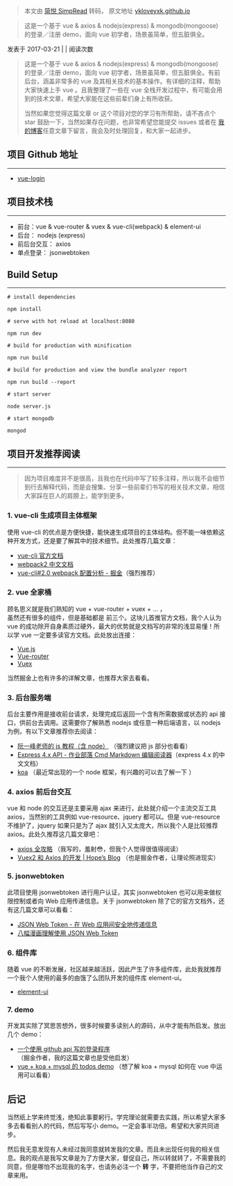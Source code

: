 > 本文由 [简悦 SimpRead](http://ksria.com/simpread/) 转码， 原文地址 [ykloveyxk.github.io](https://ykloveyxk.github.io/2017/03/21/vue-login-%E9%80%9A%E8%BF%87%E4%B8%80%E4%B8%AA%E9%A1%B9%E7%9B%AE%E5%B8%A6%E4%BD%A0%E8%B5%B0%E8%BF%9Bvue%E5%85%A8%E6%A0%88%E5%BC%80%E5%8F%91/)

> 这是一个基于 vue & axios & nodejs(express) & mongodb(mongoose) 的登录／注册 demo，面向 vue 初学者，场景虽简单，但五脏俱全。

发表于 2017-03-21 | [](https://ykloveyxk.github.io/2017/03/21/vue-login-%E9%80%9A%E8%BF%87%E4%B8%80%E4%B8%AA%E9%A1%B9%E7%9B%AE%E5%B8%A6%E4%BD%A0%E8%B5%B0%E8%BF%9Bvue%E5%85%A8%E6%A0%88%E5%BC%80%E5%8F%91/#comments)| 阅读次数

> 这是一个基于 vue & axios & nodejs(express) & mongodb(mongoose) 的登录／注册 demo，面向 vue 初学者，场景虽简单，但五脏俱全。有前后台，涵盖非常多的 vue 及其相关技术的基本操作。有详细的注释，帮助大家快速上手 vue 。且我整理了一些在 vue 全栈开发过程中，有可能会用到的技术文章，希望大家能在这些前辈们身上有所收获。
> 
> 当然如果您觉得这篇文章 or 这个项目对您的学习有所帮助，请不吝点个 star 鼓励一下，当然如果存在问题，也非常希望您能提交 issues 或者在 [我的博客](https://ykloveyxk.github.io/)任意文章下留言，我会及时处理回复，和大家一起进步。

[](#项目Github地址 "项目Github地址")项目 Github 地址
----------------------------------------

* * *

*   [vue-login](https://github.com/ykloveyxk/vue-login)

[](#项目技术栈 "项目技术栈")项目技术栈
-----------------------

* * *

*   前台：vue & vue-router & vuex & vue-cli(webpack) & element-ui
*   后台： nodejs (express)
*   前后台交互： axios
*   单点登录： jsonwebtoken

[](#Build-Setup "Build Setup")Build Setup
-----------------------------------------

* * *

```
# install dependencies

npm install

# serve with hot reload at localhost:8080

npm run dev

# build for production with minification

npm run build

# build for production and view the bundle analyzer report

npm run build --report

# start server

node server.js

# start mongodb

mongod
```

[](#项目开发推荐阅读 "项目开发推荐阅读")项目开发推荐阅读
--------------------------------

* * *

> 因为项目难度并不是很高，且我也在代码中写了较多注释，所以我不会细节到行去解释代码，而是会搜集、分享一些前辈们书写的相关技术文章，相信大家踩在巨人的肩膀上，能学到更多。

### [](#1-vue-cli-生成项目主体框架 "1. vue-cli 生成项目主体框架")1. vue-cli 生成项目主体框架

使用 vue-cli 的优点是方便快捷，能快速生成项目的主体结构。但不能一味依赖这种开发方式，还是要了解其中的技术细节。此处推荐几篇文章：

*   [vue-cli 官方文档](https://github.com/vuejs/vue-cli)
*   [webpack2 中文文档](https://doc.webpack-china.org/)
*   [vue-cli#2.0 webpack 配置分析 - 掘金](https://juejin.im/post/584e48b2ac502e006c74a120)（强烈推荐）

### [](#2-vue-全家桶 "2. vue 全家桶")2. vue 全家桶

顾名思义就是我们熟知的 vue + vue-router + vuex + … ，  
虽然还有很多的组件，但是基础都是 前三个。这块儿首推官方文档，我个人认为 vue 的成功除开自身素质过硬外，最大的优势就是文档写的非常的浅显易懂！所以学 vue 一定要多读官方文档。此处放出连接：

*   [Vue.js](https://cn.vuejs.org/)
*   [Vue-router](https://router.vuejs.org/zh-cn/)
*   [Vuex](https://vuex.vuejs.org/zh-cn/)

当然掘金上也有许多的详解文章，也推荐大家去看看。

### [](#3-后台服务端 "3. 后台服务端")3. 后台服务端

后台主要作用是接收前台请求，处理完成后返回一个含有所需数据或状态的 api 接口，供前台去调用。这需要你了解熟悉 nodejs 或任意一种后端语言，以 nodejs 为例，有以下文章推荐你去阅读：

*   [阮一峰老师的 js 教程（含 node）](http://javascript.ruanyifeng.com/) （强烈建议把 js 部分也看看）
*   [Express 4.x API - 作业部落 Cmd Markdown 编辑阅读器](https://www.zybuluo.com/XiangZhou/note/208532)（express 4.x 的中文文档）
*   [koa](http://koa.bootcss.com/) （最近常出现的一个 node 框架，有兴趣的可以去了解一下 ）

### [](#4-axios前后台交互 "4. axios前后台交互")4. axios 前后台交互

vue 和 node 的交互还是主要采用 ajax 来进行，此处就介绍一个主流交互工具 axios，当然别的工具例如 vue-resource、jquery 都可以。但是 vue-resource 不维护了，jquery 如果只是为了 ajax 就引入又太庞大，所以我个人是比较推荐 axios。此处久推荐这几篇文章吧：

*   [axios 全攻略](https://juejin.im/entry/58b2532f2f301e006c0a2d80/detail) （我写的，羞射😳，但我个人觉得很值得阅读）
*   [Vuex2 和 Axios 的开发 | Hope’s Blog](https://blog.ygxdxx.com/2017/02/01/Vuex2&Axios-Develop/) （也是掘金作者，让理论照进现实）

### [](#5-jsonwebtoken "5. jsonwebtoken")5. jsonwebtoken

此项目使用 jsonwebtoken 进行用户认证，其实 jsonwebtoken 也可以用来做权限控制或者向 Web 应用传递信息。关于 jsonwebtoken 除了它的官方文档外，还有这几篇文章可以看看：

*   [JSON Web Token - 在 Web 应用间安全地传递信息](http://blog.leapoahead.com/2015/09/06/understanding-jwt/)
*   [八幅漫画理解使用 JSON Web Token](http://www.tuicool.com/articles/uuAzAbU)

### [](#6-组件库 "6. 组件库")6. 组件库

随着 vue 的不断发展，社区越来越活跃，因此产生了许多组件库，此处我就推荐一个我个人使用的最多的由饿了么团队开发的组件库 element-ui。

*   [element-ui](http://element.eleme.io/#/zh-CN)

### [](#7-demo "7. demo")7. demo

开发其实除了冥思苦想外，很多时候要多读别人的源码，从中才能有所启发。放出几个 demo：

*   [一个使用 github api 写的登录程序](https://github.com/superman66/vue-axios-github) （掘金作者，我的这篇文章也是受他启发）
*   [vue + koa + mysql 的 todos demo](https://molunerfinn.com/Vue+Koa/) （想了解 koa + mysql 如何在 vue 中运用可以看看）

[](#后记 "后记")后记
--------------

当然纸上学来终觉浅，绝知此事要躬行。学完理论就需要去实践，所以希望大家多多去看看别人的代码，然后写写小 demo。一定会事半功倍。希望和大家共同进步。

然后我无意发现有人未经过我同意就转发我的文章。而且未出现任何我的相关信息。我的观点是我写文章是为了方便大家，督促自己，所以转就转了，不需要我的同意，但是哪怕不出现我的名字，也请务必注一个 **转** 字，不要把他当作自己的文章来用。